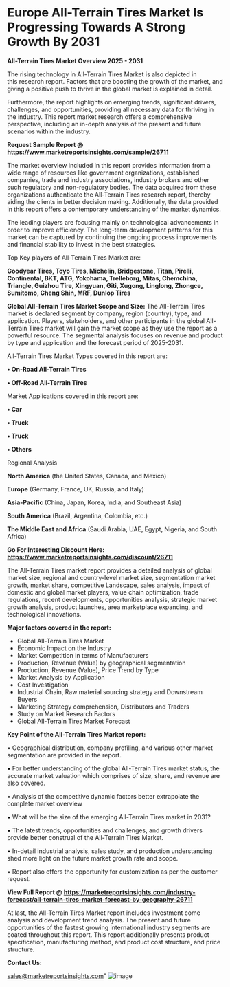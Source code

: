  # Europe All-Terrain Tires Market Is Progressing Towards A Strong Growth By 2031

<Strong> All-Terrain Tires Market Overview 2025 - 2031</strong>

The rising technology in All-Terrain Tires Market is also depicted in this research report. Factors that are boosting the growth of the market, and giving a positive push to thrive in the global market is explained in detail.

Furthermore, the report highlights on emerging trends, significant drivers, challenges, and opportunities, providing all necessary data for thriving in the industry. This report market research offers a comprehensive perspective, including an in-depth analysis of the present and future scenarios within the industry.

<strong>Request Sample Report @ <a href=https://www.marketreportsinsights.com/sample/26711>https://www.marketreportsinsights.com/sample/26711</a></strong>

The market overview included in this report provides information from a wide range of resources like government organizations, established companies, trade and industry associations, industry brokers and other such regulatory and non-regulatory bodies. The data acquired from these organizations authenticate the All-Terrain Tires research report, thereby aiding the clients in better decision making. Additionally, the data provided in this report offers a contemporary understanding of the market dynamics.

The leading players are focusing mainly on technological advancements in order to improve efficiency. The long-term development patterns for this market can be captured by continuing the ongoing process improvements and financial stability to invest in the best strategies.

Top Key players of All-Terrain Tires Market are:

<strong>Goodyear Tires, Toyo Tires, Michelin, Bridgestone, Titan, Pirelli, Continental, BKT, ATG, Yokohama, Trelleborg, Mitas, Chemchina, Triangle, Guizhou Tire, Xingyuan, Giti, Xugong, Linglong, Zhongce, Sumitomo, Cheng Shin, MRF, Dunlop Tires</strong>

<strong><b>Global All-Terrain Tires Market Scope and Size:</b></strong>
The All-Terrain Tires market is declared segment by company, region (country), type, and application. Players, stakeholders, and other participants in the global All-Terrain Tires market will gain the market scope as they use the report as a powerful resource. The segmental analysis focuses on revenue and product by type and application and the forecast period of 2025-2031.

All-Terrain Tires Market Types covered in this report are:

<strong>• On-Road All-Terrain Tires

• Off-Road All-Terrain Tires</strong>

Market Applications covered in this report are:

<strong>• Car

• Truck

• Truck

• Others</strong> 

Regional Analysis

<strong>North America</strong> (the United States, Canada, and Mexico)

<strong>Europe</strong> (Germany, France, UK, Russia, and Italy)

<strong>Asia-Pacific</strong> (China, Japan, Korea, India, and Southeast Asia)

<strong>South America</strong> (Brazil, Argentina, Colombia, etc.)

<strong>The Middle East and Africa</strong> (Saudi Arabia, UAE, Egypt, Nigeria, and South Africa)

<strong>Go For Interesting Discount Here: <a href=https://www.marketreportsinsights.com/discount/26711>https://www.marketreportsinsights.com/discount/26711</a></strong>

The All-Terrain Tires market report provides a detailed analysis of global market size, regional and country-level market size, segmentation market growth, market share, competitive Landscape, sales analysis, impact of domestic and global market players, value chain optimization, trade regulations, recent developments, opportunities analysis, strategic market growth analysis, product launches, area marketplace expanding, and technological innovations.

<strong><b>Major factors covered in the report:</b></strong>
<ul>
  <li>Global All-Terrain Tires Market </li>
  <li>Economic Impact on the Industry</li>
  <li>Market Competition in terms of Manufacturers</li>
  <li>Production, Revenue (Value) by geographical segmentation</li>
  <li>Production, Revenue (Value), Price Trend by Type</li>
  <li>Market Analysis by Application</li>
  <li>Cost Investigation</li>
  <li>Industrial Chain, Raw material sourcing strategy and Downstream Buyers</li>
  <li>Marketing Strategy comprehension, Distributors and Traders</li>
  <li>Study on Market Research Factors</li>
  <li>Global All-Terrain Tires Market Forecast</li>
</ul>

<strong><b>Key Point of the All-Terrain Tires Market report:</b></strong>

• Geographical distribution, company profiling, and various other market segmentation are provided in the report.

• For better understanding of the global All-Terrain Tires market status, the accurate market valuation which comprises of size, share, and revenue are also covered.

• Analysis of the competitive dynamic factors better extrapolate the complete market overview

• What will be the size of the emerging All-Terrain Tires market in 2031?

• The latest trends, opportunities and challenges, and growth drivers provide better construal of the All-Terrain Tires Market.

• In-detail industrial analysis, sales study, and production understanding shed more light on the future market growth rate and scope.

• Report also offers the opportunity for customization as per the customer request.

<strong><b>View Full Report @ <a href=https://marketreportsinsights.com/industry-forecast/all-terrain-tires-market-forecast-by-geography-26711>https://marketreportsinsights.com/industry-forecast/all-terrain-tires-market-forecast-by-geography-26711</a></b></strong>


At last, the All-Terrain Tires Market report includes investment come analysis and development trend analysis. The present and future opportunities of the fastest growing international industry segments are coated throughout this report. This report additionally presents product specification, manufacturing method, and product cost structure, and price structure.

<strong>Contact Us:</strong>

sales@marketreportsinsights.com"
![image](https://github.com/user-attachments/assets/4e4a7ee6-b2a1-4ba3-8640-1747ce1d142f)
